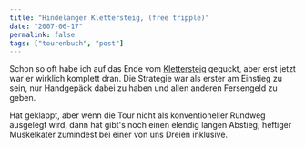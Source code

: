 ```yaml
---
title: "Hindelanger Klettersteig, (free tripple)"
date: "2007-06-17"
permalink: false
tags: ["tourenbuch", "post"]
---
```


Schon so oft habe ich auf das Ende vom [Klettersteig](http://de.wikipedia.org/wiki/Hindelanger_Klettersteig) geguckt, aber erst jetzt war er wirklich komplett dran. Die Strategie war als erster am Einstieg zu sein, nur Handgepäck dabei zu haben und allen anderen Fersengeld zu geben.

Hat geklappt, aber wenn die Tour nicht als konventioneller Rundweg ausgelegt wird, dann hat gibt's noch einen elendig langen Abstieg; heftiger Muskelkater zumindest bei einer von uns Dreien inklusive.
